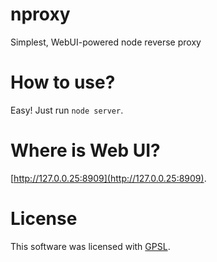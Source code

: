 # nproxy
Simplest, WebUI-powered node reverse proxy

# How to use?
Easy! Just run ``node server``.

# Where is Web UI?
[http://127.0.0.25:8909](http://127.0.0.25:8909).

# License
This software was licensed with [GPSL](LICENSE.md).
